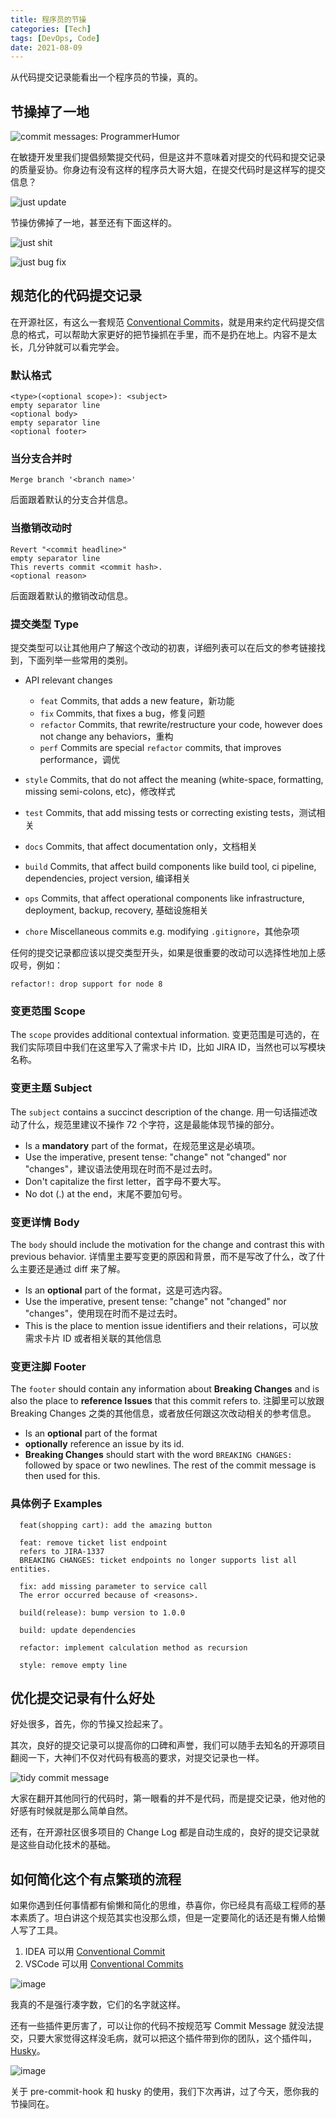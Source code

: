 ```yaml
---
title: 程序员的节操
categories: [Tech]
tags: [DevOps, Code]
date: 2021-08-09
---
```


从代码提交记录能看出一个程序员的节操，真的。

## 节操掉了一地

![commit messages: ProgrammerHumor](https://image.tobyqin.cn/commit-message.png)

在敏捷开发里我们提倡频繁提交代码，但是这并不意味着对提交的代码和提交记录的质量妥协。你身边有没有这样的程序员大哥大姐，在提交代码时是这样写的提交信息？

![just update](https://image.tobyqin.cn/image-20210809222633183.png)

节操仿佛掉了一地，甚至还有下面这样的。

![just shit](https://image.tobyqin.cn/image-20210810074620042.png)

![just bug fix](https://image.tobyqin.cn/image-20210810074738991.png)

## 规范化的代码提交记录

在开源社区，有这么一套规范 [Conventional Commits](https://www.conventionalcommits.org/en/v1.0.0/)，就是用来约定代码提交信息的格式，可以帮助大家更好的把节操抓在手里，而不是扔在地上。内容不是太长，几分钟就可以看完学会。

### 默认格式

```
<type>(<optional scope>): <subject>
empty separator line
<optional body>
empty separator line
<optional footer>
```

### 当分支合并时

```
Merge branch '<branch name>'
```

后面跟着默认的分支合并信息。

### 当撤销改动时

```
Revert "<commit headline>"
empty separator line
This reverts commit <commit hash>.
<optional reason>
```

后面跟着默认的撤销改动信息。

### 提交类型 Type

提交类型可以让其他用户了解这个改动的初衷，详细列表可以在后文的参考链接找到，下面列举一些常用的类别。

- API relevant changes

  - `feat` Commits, that adds a new feature，新功能
  - `fix` Commits, that fixes a bug，修复问题
  - `refactor` Commits, that rewrite/restructure your code, however does not change any behaviors，重构
  - `perf` Commits are special `refactor` commits, that improves performance，调优

- `style` Commits, that do not affect the meaning (white-space, formatting, missing semi-colons, etc)，修改样式
- `test` Commits, that add missing tests or correcting existing tests，测试相关
- `docs` Commits, that affect documentation only，文档相关
- `build` Commits, that affect build components like build tool, ci pipeline, dependencies, project version, 编译相关
- `ops` Commits, that affect operational components like infrastructure, deployment, backup, recovery, 基础设施相关
- `chore` Miscellaneous commits e.g. modifying `.gitignore`，其他杂项

任何的提交记录都应该以提交类型开头，如果是很重要的改动可以选择性地加上感叹号，例如：

```
refactor!: drop support for node 8
```

### 变更范围 Scope

The `scope` provides additional contextual information. 变更范围是可选的，在我们实际项目中我们在这里写入了需求卡片 ID，比如 JIRA ID，当然也可以写模块名称。

### 变更主题 Subject

The `subject` contains a succinct description of the change. 用一句话描述改动了什么，规范里建议不操作 72 个字符，这是最能体现节操的部分。

- Is a **mandatory** part of the format，在规范里这是必填项。
- Use the imperative, present tense: "change" not "changed" nor "changes"，建议语法使用现在时而不是过去时。
- Don't capitalize the first letter，首字母不要大写。
- No dot (.) at the end，末尾不要加句号。

### 变更详情 Body

The `body` should include the motivation for the change and contrast this with previous behavior. 详情里主要写变更的原因和背景，而不是写改了什么，改了什么主要还是通过 diff 来了解。

- Is an **optional** part of the format，这是可选内容。
- Use the imperative, present tense: "change" not "changed" nor "changes"，使用现在时而不是过去时。
- This is the place to mention issue identifiers and their relations，可以放需求卡片 ID 或者相关联的其他信息

### 变更注脚 Footer

The `footer` should contain any information about **Breaking Changes** and is also the place to **reference Issues** that this commit refers to. 注脚里可以放跟 Breaking Changes 之类的其他信息，或者放任何跟这次改动相关的参考信息。

- Is an **optional** part of the format
- **optionally** reference an issue by its id.
- **Breaking Changes** should start with the word `BREAKING CHANGES:` followed by space or two newlines. The rest of the commit message is then used for this.

### 具体例子 Examples

```
  feat(shopping cart): add the amazing button

  feat: remove ticket list endpoint
  refers to JIRA-1337
  BREAKING CHANGES: ticket endpoints no longer supports list all entities.

  fix: add missing parameter to service call
  The error occurred because of <reasons>.

  build(release): bump version to 1.0.0

  build: update dependencies

  refactor: implement calculation method as recursion

  style: remove empty line
```

## 优化提交记录有什么好处

好处很多，首先，你的节操又捡起来了。

其次，良好的提交记录可以提高你的口碑和声誉，我们可以随手去知名的开源项目翻阅一下，大神们不仅对代码有极高的要求，对提交记录也一样。

![tidy commit message](https://image.tobyqin.cn/conventional-git-commit.jpg)

大家在翻开其他同行的代码时，第一眼看的并不是代码，而是提交记录，他对他的好感有时候就是那么简单自然。

还有，在开源社区很多项目的 Change Log 都是自动生成的，良好的提交记录就是这些自动化技术的基础。

## 如何简化这个有点繁琐的流程

如果你遇到任何事情都有偷懒和简化的思维，恭喜你，你已经具有高级工程师的基本素质了。坦白讲这个规范其实也没那么烦，但是一定要简化的话还是有懒人给懒人写了工具。

1. IDEA 可以用 [Conventional Commit](https://plugins.jetbrains.com/plugin/13389-conventional-commit)
2. VSCode 可以用 [Conventional Commits](https://marketplace.visualstudio.com/items?itemName=vivaxy.vscode-conventional-commits)

![image](https://image.tobyqin.cn/idea-conventional-commit.gif)

我真的不是强行凑字数，它们的名字就这样。

还有一些插件更厉害了，可以让你的代码不按规范写 Commit Message 就没法提交，只要大家觉得这样没毛病，就可以把这个插件带到你的团队，这个插件叫，[Husky](https://github.com/typicode/husky)。

![image](https://image.tobyqin.cn/dog-husky.jpg)

关于 pre-commit-hook 和 husky 的使用，我们下次再讲，过了今天，愿你我的节操同在。
